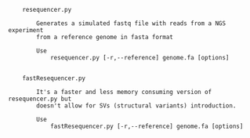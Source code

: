         resequencer.py
        
            Generates a simulated fastq file with reads from a NGS experiment
            from a reference genome in fasta format
            
            Use
                resequencer.py [-r,--reference] genome.fa [options]
                
                
        fastResequencer.py   

            It's a faster and less memory consuming version of resequencer.py but
            doesn't allow for SVs (structural variants) introduction.
            
            Use
                fastResequencer.py [-r,--reference] genome.fa [options]
